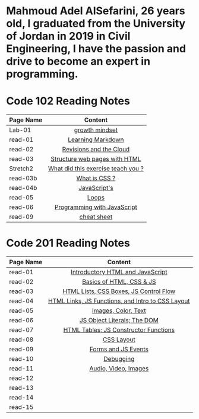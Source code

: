 

# Mahmoud Adel AlSefarini, 26 years old, I graduated from the University of Jordan in 2019 in Civil Engineering, I have the passion and drive to become an expert in programming.

# Code 102 Reading Notes 

| Page Name    |     Content   |
|----------    |:-------------:|
| Lab-01       | [growth mindset](growthmindset.md)              | 
| read-01      | [Learning Markdown](read-01.md)                 |
| read-02      | [Revisions and the Cloud](read-02.md)           |
| read-03      | [Structure web pages with HTML](read-03.md)     |
| Stretch2     | [What did this exercise teach you ?](Stretch2.md)|
| read-03b     | [What is CSS ?](read-03b.md)|
| read-04b     | [JavaScript's](read-04b.md)|
| read-05     | [Loops](read-05.md)|
| read-06     | [Programming with JavaScript](read-06.md)|
| read-09     | [cheat sheet](read-09.md)|

# Code 201 Reading Notes

| Page Name    |     Content   |
|----------    |:-------------:|
| read-01      |[Introductory HTML and JavaScript](class-01.md)    |
| read-02      |[Basics of HTML, CSS & JS](class-02.md)|
| read-03      |[HTML Lists, CSS Boxes, JS Control Flow](class-03.md)|
| read-04      |[HTML Links, JS Functions, and Intro to CSS Layout](class-04.md) |
| read-05      |[Images, Color, Text](class-05.md)        |
| read-06      |[JS Object Literals; The DOM](class-06.md)|
| read-07      |[HTML Tables; JS Constructor Functions](class-07.md)  |
| read-08      |[CSS Layout](class-08.md)              |
| read-09      |[Forms and JS Events](class-09.md)     |
| read-10      |[Debugging](class-10.md)                 |
| read-11      |[Audio, Video, Images](class-11.md) |
| read-12      |                 |
| read-13      |                 |
| read-14      |                 |
| read-15      |                 |

